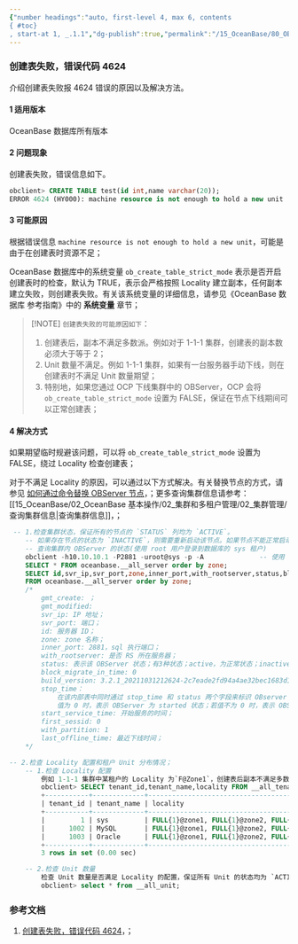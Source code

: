```yaml
---
{"number headings":"auto, first-level 4, max 6, contents
{ #toc}
, start-at 1, _.1.1","dg-publish":true,"permalink":"/15_OceanBase/80_OB 相关知识库/OceanBase 数据库知识/1.18 其他/创建表失败，错误代码 4624/","dgPassFrontmatter":true}
---
```



### 创建表失败，错误代码 4624
介绍创建表失败报 4624 错误的原因以及解决方法。

#### 1 适用版本
OceanBase 数据库所有版本

#### 2 问题现象
创建表失败，错误信息如下。
```sql
obclient> CREATE TABLE test(id int,name varchar(20));
ERROR 4624 (HY000): machine resource is not enough to hold a new unit
```

#### 3 可能原因
根据错误信息 `machine resource is not enough to hold a new unit`，可能是由于在创建表时资源不足；

OceanBase 数据库中的系统变量 `ob_create_table_strict_mode` 表示是否开启创建表时的检查，默认为 TRUE，表示会严格按照 Locality 建立副本，任何副本建立失败，则创建表失败。有关该系统变量的详细信息，请参见《OceanBase 数据库 参考指南》中的 **系统变量** 章节；

> [!NOTE] `创建表失败的可能原因如下`：
> 1. 创建表后，副本不满足多数派。例如对于 1-1-1 集群，创建表的副本数必须大于等于 2；
> 2. Unit 数量不满足。例如 1-1-1 集群，如果有一台服务器手动下线，则在创建表时不满足 Unit 数量期望；
> 	1. 特别地，如果您通过 OCP 下线集群中的 OBServer，OCP 会将 `ob_create_table_strict_mode` 设置为 FALSE，保证在节点下线期间可以正常创建表；
    

#### 4 解决方式
如果期望临时规避该问题，可以将 `ob_create_table_strict_mode` 设置为 FALSE，绕过 Locality 检查创建表；

对于不满足 Locality 的原因，可以通过以下方式解决。有关替换节点的方式，请参见 [如何通过命令替换 OBServer 节点](https://www.oceanbase.com/knowledge-base/oceanbase-database-20000000081)，；更多查询集群信息请参考：[[15_OceanBase/02_OceanBase 基本操作/02_集群和多租户管理/02_集群管理/查询集群信息\|查询集群信息]]，；

```sql
 -- 1.检查集群状态，保证所有的节点的 `STATUS` 列均为 `ACTIVE`。
    -- 如果存在节点的状态为 `INACTIVE`，则需要重新启动该节点。如果节点不能正常启动，则可能需要替换故障节点。
	-- 查询集群内 OBServer 的状态(使用 root 用户登录到数据库的 sys 租户)  
	obclient -h10.10.10.1 -P2881 -uroot@sys -p -A              -- 使用 root 用户登录数据库的 sys 租户
	SELECT * FROM oceanbase.__all_server order by zone;  
	SELECT id,svr_ip,svr_port,zone,inner_port,with_rootserver,status,block_migrate_in_time,start_service_time,stop_time,last_offline_time,build_version 
	FROM oceanbase.__all_server order by zone;  
	/* 
		gmt_create: ；  
		gmt_modified:  
		svr_ip: IP 地址；  
		svr_port: 端口；  
		id: 服务器 ID；  
		zone: zone 名称；  
		inner_port: 2881，sql 执行端口；  
		with_rootserver: 是否 RS 所在服务器；  
		status: 表示该 OBServer 状态；有3种状态；active，为正常状态；inactive，下线状态；deleting，正在被删除； 
		block_migrate_in_time: 0  
		build_version: 3.2.1_20211031212624-2c7eade2fd94a4ae32bec1683d1118da9d30cf8b(Oct 31 2021 22:03:03)  
		stop_time：
			在该内部表中同时通过 stop_time 和 status 两个字段来标识 OBserver 的状态：  
			值为 0 时，表示 OBServer 为 started 状态；若值不为 0 时，表示 OBServer 处于 stopped 状态，且此时的值为 OBServer 被 Stop 的时间戳；  
		start_service_time: 开始服务的时间；  
		first_sessid: 0  
		with_partition: 1  
		last_offline_time: 最近下线时间； 
	*/ 

-- 2.检查 Locality 配置和租户 Unit 分布情况；
    -- 1.检查 Locality 配置
	    例如 1-1-1 集群中某租户的 Locality 为`F@Zone1`，创建表后副本不满足多数派，则会导致该错误。
		obclient> SELECT tenant_id,tenant_name,locality FROM __all_tenant;
		+-----------+-------------+----------------------------------------------------+
		| tenant_id | tenant_name | locality                                           |
		+-----------+-------------+----------------------------------------------------+
		|         1 | sys         | FULL{1}@zone1, FULL{1}@zone2, FULL{1}@zone3        |
		|      1002 | MySQL       | FULL{1}@zone1, FULL{1}@zone2, FULL{1}@zone3        |
		|      1003 | Oracle      | FULL{1}@zone1, FULL{1}@zone2, FULL{1}@zone3        |
		+-----------+-------------+----------------------------------------------------+
		3 rows in set (0.00 sec)

	-- 2.检查 Unit 数量    
        检查 Unit 数量是否满足 Locality 的配置，保证所有 Unit 的状态均为 `ACTIVE`。
        obclient> select * from __all_unit;    
```


### 参考文档
1. [创建表失败，错误代码 4624](https://www.oceanbase.com/knowledge-base/oceanbase-database-20000000181?back=kb)，；


